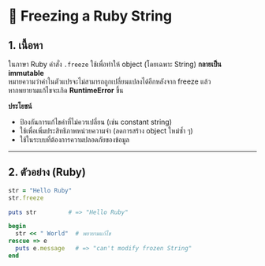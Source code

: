 # 📝 Freezing a Ruby String

## 1. เนื้อหา
ในภาษา Ruby คำสั่ง `.freeze` ใช้เพื่อทำให้ object (โดยเฉพาะ String) **กลายเป็น immutable**  
หมายความว่าค่าในตัวแปรจะไม่สามารถถูกเปลี่ยนแปลงได้อีกหลังจาก freeze แล้ว  
หากพยายามแก้ไขจะเกิด **RuntimeError** ขึ้น  

**ประโยชน์**
- ป้องกันการแก้ไขค่าที่ไม่ควรเปลี่ยน (เช่น constant string)
- ใช้เพื่อเพิ่มประสิทธิภาพหน่วยความจำ (ลดการสร้าง object ใหม่ซ้ำ ๆ)
- ใช้ในระบบที่ต้องการความปลอดภัยของข้อมูล

---

## 2. ตัวอย่าง (Ruby)

```ruby
str = "Hello Ruby"
str.freeze

puts str         # => "Hello Ruby"

begin
  str << " World"  # พยายามแก้ไข
rescue => e
  puts e.message   # => "can't modify frozen String"
end
